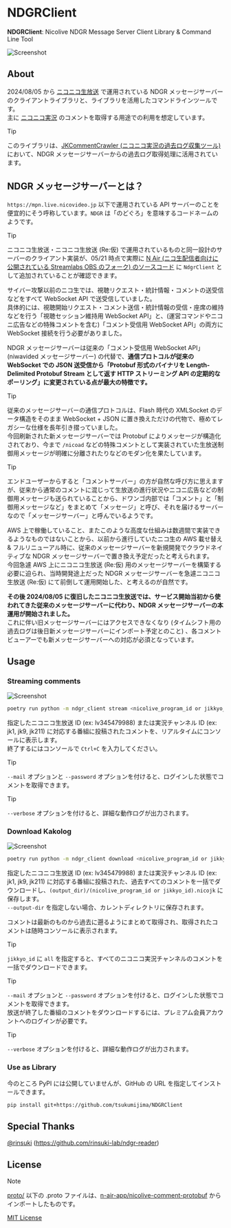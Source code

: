 
# NDGRClient

**NDGRClient**: Nicolive NDGR Message Server Client Library & Command Line Tool

![Screenshot](https://github.com/user-attachments/assets/d0d8765d-3f77-4bf2-a149-b979979e1104)

## About

2024/08/05 から [ニコニコ生放送](https://live.nicovideo.jp/) で運用されている NDGR メッセージサーバーのクライアントライブラリと、ライブラリを活用したコマンドラインツールです。  
主に [ニコニコ実況](https://jk.nicovideo.jp/) のコメントを取得する用途での利用を想定しています。

> [!TIP]
> このライブラリは、[JKCommentCrawler (ニコニコ実況の過去ログ収集ツール)](https://github.com/tsukumijima/JKCommentCrawler) において、NDGR メッセージサーバーからの過去ログ取得処理に活用されています。

## NDGR メッセージサーバーとは？

`https://mpn.live.nicovideo.jp` 以下で運用されている API サーバーのことを便宜的にそう呼称しています。`NDGR` は「のどぐろ」を意味するコードネームのようです。  

> [!TIP]
> ニコニコ生放送・ニコニコ生放送 (Re:仮) で運用されているものと同一設計のサーバーのクライアント実装が、05/21 時点で実際に [N Air (ニコ生配信者向けに公開されている Streamlabs OBS のフォーク) のソースコード](https://github.com/n-air-app/n-air-app/blob/n-air_development/app/services/nicolive-program/NdgrClient.ts) に `NdgrClient` として追加されていることが確認できます。

サイバー攻撃以前のニコ生では、視聴リクエスト・統計情報・コメントの送受信などをすべて WebSocket API で送受信していました。  
具体的には、視聴開始リクエスト・コメント送信・統計情報の受信・座席の維持などを行う「視聴セッション維持用 WebSocket API」と、(運営コマンドやニコニ広告などの特殊コメントを含む)「コメント受信用 WebSocket API」の両方に WebSocket 接続を行う必要がありました。
 
NDGR メッセージサーバーは従来の「コメント受信用 WebSocket API」(niwavided メッセージサーバー) の代替で、**通信プロトコルが従来の WebSocket での JSON 送受信から「Protobuf 形式のバイナリを Length-Delimited Protobuf Stream として返す HTTP ストリーミング API の定期的なポーリング」に変更されている点が最大の特徴です。**  

> [!TIP]
> 従来のメッセージサーバーの通信プロトコルは、Flash 時代の XMLSocket のデータ構造をそのまま WebSocket + JSON に置き換えただけの代物で、極めてレガシーな仕様を長年引き摺っていました。  
> 今回刷新された新メッセージサーバーでは Protobuf によりメッセージが構造化されており、今まで `/nicoad` などの特殊コメントとして実装されていた生放送制御用メッセージが明確に分離されたりなどのモダン化を果たしています。

> [!TIP]
> エンドユーザーからすると「コメントサーバー」の方が自然な呼び方に思えますが、従来から通常のコメントに混じって生放送の進行状況やニコニ広告などの制御用メッセージも送られていることから、ドワンゴ内部では「コメント」と「制御用メッセージなど」をまとめて「メッセージ」と呼び、それを届けるサーバーなので「メッセージサーバー」と呼んでいるようです。

AWS 上で稼働していること、またこのような高度な仕組みは数週間で実装できるようなものではないことから、以前から進行していたニコ生の AWS 載せ替え & フルリニューアル時に、従来のメッセージサーバーを新規開発でクラウドネイティブな NDGR メッセージサーバーで置き換え予定だったと考えられます。  
今回急遽 AWS 上にニコニコ生放送 (Re:仮) 用のメッセージサーバーを構築する必要に迫られ、当時開発途上だった NDGR メッセージサーバーを急遽ニコニコ生放送 (Re:仮) にて前倒して運用開始した、と考えるのが自然です。
 
**その後 2024/08/05 に復旧したニコニコ生放送では、サービス開始当初から使われてきた従来のメッセージサーバーに代わり、NDGR メッセージサーバーの本運用が開始されました。**  
これに伴い旧メッセージサーバーにはアクセスできなくなり (タイムシフト用の過去ログは後日新メッセージサーバーにインポート予定とのこと) 、各コメントビューアーでも新メッセージサーバーへの対応が必須となっています。

## Usage

### Streaming comments

![Screenshot](https://github.com/user-attachments/assets/d0d8765d-3f77-4bf2-a149-b979979e1104)

```bash
poetry run python -m ndgr_client stream <nicolive_program_id or jikkyo_id>
```

指定したニコニコ生放送 ID (ex: lv345479988) または実況チャンネル ID (ex: jk1, jk9, jk211) に対応する番組に投稿されたコメントを、リアルタイムにコンソールに表示します。  
終了するにはコンソールで `Ctrl+C` を入力してください。

> [!TIP]
> `--mail` オプションと `--password` オプションを付けると、ログインした状態でコメントを取得できます。

> [!TIP]
> `--verbose` オプションを付けると、詳細な動作ログが出力されます。

### Download Kakolog

![Screenshot](https://github.com/user-attachments/assets/8d354d3a-8b24-4c0d-ad6d-db83a0e7695a)

```bash
poetry run python -m ndgr_client download <nicolive_program_id or jikkyo_id> --output-dir <output_dir>
```

指定したニコニコ生放送 ID (ex: lv345479988) または実況チャンネル ID (ex: jk1, jk9, jk211) に対応する番組に投稿された、過去すべてのコメントを一括でダウンロードし、`(output_dir)/(nicolive_program_id or jikkyo_id).nicojk` に保存します。  
`--output-dir` を指定しない場合、カレントディレクトリに保存されます。

コメントは最新のものから過去に遡るようにまとめて取得され、取得されたコメントは随時コンソールに表示されます。

> [!TIP]
> `jikkyo_id` に `all` を指定すると、すべてのニコニコ実況チャンネルのコメントを一括でダウンロードできます。

> [!TIP]
> `--mail` オプションと `--password` オプションを付けると、ログインした状態でコメントを取得できます。  
> 放送が終了した番組のコメントをダウンロードするには、プレミアム会員アカウントへのログインが必要です。

> [!TIP]
> `--verbose` オプションを付けると、詳細な動作ログが出力されます。

### Use as Library

今のところ PyPI には公開していませんが、GitHub の URL を指定してインストールできます。

```bash
pip install git+https://github.com/tsukumijima/NDGRClient
```

## Special Thanks

[@rinsuki](https://github.com/rinsuki) (https://github.com/rinsuki-lab/ndgr-reader)

## License

> [!NOTE]
> [proto/](/proto/) 以下の .proto ファイルは、[n-air-app/nicolive-comment-protobuf](https://github.com/n-air-app/nicolive-comment-protobuf) からインポートしたものです。

[MIT License](License.txt)
